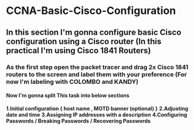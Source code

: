 # **CCNA-Basic-Cisco-Configuration**
## In this section I'm gonna configure basic Cisco configuration using a Cisco router (In this practical I'm using Cisco 1841 Routers)



### As the first step open the packet tracer and drag  2x Cisco 1841 routers to the screen and label them with your preference (For now I'm labeling with **COLOMBO** and **KANDY**)

#### Now I'm gonna split This task into below sections

**1.Initial configuration { host name , MOTD banner (optional) }**
**2.Adjusting date and time**
**3.Assigning IP addresses with a description**
**4.Configuring  Passwords / Breaking Passwords / Recovering Passwords**
